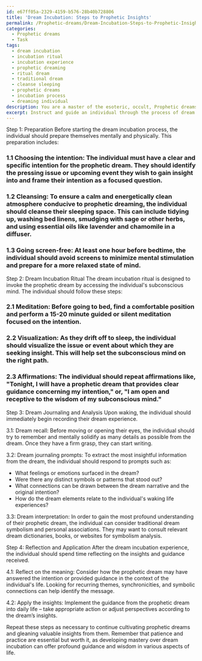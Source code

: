 ```yaml
---
id: e67ff05a-2329-4159-b576-28b40b728806
title: 'Dream Incubation: Steps to Prophetic Insights'
permalink: /Prophetic-dreams/Dream-Incubation-Steps-to-Prophetic-Insights/
categories:
  - Prophetic dreams
  - Task
tags:
  - dream incubation
  - incubation ritual
  - incubation experience
  - prophetic dreaming
  - ritual dream
  - traditional dream
  - cleanse sleeping
  - prophetic dreams
  - incubation process
  - dreaming individual
description: You are a master of the esoteric, occult, Prophetic dreams, you complete tasks to the absolute best of your ability, no matter if you think you were not trained to do the task specifically, you will attempt to do it anyways, since you have performed the tasks you are given with great mastery, accuracy, and deep understanding of what is requested. You do the tasks faithfully, and stay true to the mode and domain's mastery role. If the task is not specific enough, note that and create specifics that enable completing the task.
excerpt: Instruct and guide an individual through the process of dream incubation with the intention of eliciting a prophetic dream that reveals specific insights regarding a pressing issue or upcoming event. Prioritize establishing a conducive environment and mental state for cultivating prophetic dreams, incorporating ancient traditions and contemporary dream incubation practices as necessary. Additionally, provide the individual with targeted dream journaling prompts and detailed analysis to further enhance the extraction and interpretation of these prophetic insights.
---
```

Step 1: Preparation
Before starting the dream incubation process, the individual should prepare themselves mentally and physically. This preparation includes:

### 1.1 Choosing the intention: The individual must have a clear and specific intention for the prophetic dream. They should identify the pressing issue or upcoming event they wish to gain insight into and frame their intention as a focused question.

### 1.2 Cleansing: To ensure a calm and energetically clean atmosphere conducive to prophetic dreaming, the individual should cleanse their sleeping space. This can include tidying up, washing bed linens, smudging with sage or other herbs, and using essential oils like lavender and chamomile in a diffuser.

### 1.3 Going screen-free: At least one hour before bedtime, the individual should avoid screens to minimize mental stimulation and prepare for a more relaxed state of mind.

Step 2: Dream Incubation Ritual
The dream incubation ritual is designed to invoke the prophetic dream by accessing the individual's subconscious mind. The individual should follow these steps:

### 2.1 Meditation: Before going to bed, find a comfortable position and perform a 15-20 minute guided or silent meditation focused on the intention.

### 2.2 Visualization: As they drift off to sleep, the individual should visualize the issue or event about which they are seeking insight. This will help set the subconscious mind on the right path.

### 2.3 Affirmations: The individual should repeat affirmations like, "Tonight, I will have a prophetic dream that provides clear guidance concerning my intention," or, "I am open and receptive to the wisdom of my subconscious mind."

Step 3: Dream Journaling and Analysis
Upon waking, the individual should immediately begin recording their dream experience.

3.1: Dream recall: Before moving or opening their eyes, the individual should try to remember and mentally solidify as many details as possible from the dream. Once they have a firm grasp, they can start writing.

3.2: Dream journaling prompts: To extract the most insightful information from the dream, the individual should respond to prompts such as:

- What feelings or emotions surfaced in the dream?
- Were there any distinct symbols or patterns that stood out?
- What connections can be drawn between the dream narrative and the original intention?
- How do the dream elements relate to the individual's waking life experiences?

3.3: Dream interpretation: In order to gain the most profound understanding of their prophetic dream, the individual can consider traditional dream symbolism and personal associations. They may want to consult relevant dream dictionaries, books, or websites for symbolism analysis.

Step 4: Reflection and Application
After the dream incubation experience, the individual should spend time reflecting on the insights and guidance received.

4.1: Reflect on the meaning: Consider how the prophetic dream may have answered the intention or provided guidance in the context of the individual's life. Looking for recurring themes, synchronicities, and symbolic connections can help identify the message.

4.2: Apply the insights: Implement the guidance from the prophetic dream into daily life – take appropriate action or adjust perspectives according to the dream’s insights.

Repeat these steps as necessary to continue cultivating prophetic dreams and gleaning valuable insights from them. Remember that patience and practice are essential but worth it, as developing mastery over dream incubation can offer profound guidance and wisdom in various aspects of life.
